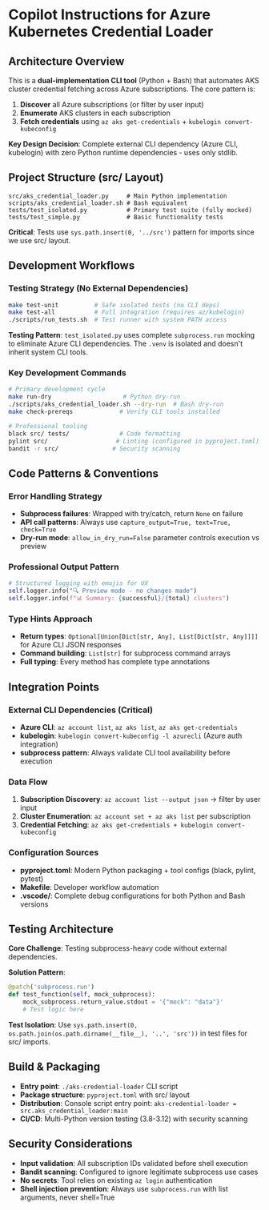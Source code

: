 # Copilot Instructions for Azure Kubernetes Credential Loader

## Architecture Overview

This is a **dual-implementation CLI tool** (Python + Bash) that automates AKS cluster credential fetching across Azure subscriptions. The core pattern is:
1. **Discover** all Azure subscriptions (or filter by user input)
2. **Enumerate** AKS clusters in each subscription
3. **Fetch credentials** using `az aks get-credentials` + `kubelogin convert-kubeconfig`

**Key Design Decision**: Complete external CLI dependency (Azure CLI, kubelogin) with zero Python runtime dependencies - uses only stdlib.

## Project Structure (src/ Layout)

```
src/aks_credential_loader.py     # Main Python implementation
scripts/aks_credential_loader.sh # Bash equivalent
tests/test_isolated.py           # Primary test suite (fully mocked)
tests/test_simple.py             # Basic functionality tests
```

**Critical**: Tests use `sys.path.insert(0, '../src')` pattern for imports since we use src/ layout.

## Development Workflows

### Testing Strategy (No External Dependencies)
```bash
make test-unit          # Safe isolated tests (no CLI deps)
make test-all           # Full integration (requires az/kubelogin)
./scripts/run_tests.sh  # Test runner with system PATH access
```

**Testing Pattern**: `test_isolated.py` uses complete `subprocess.run` mocking to eliminate Azure CLI dependencies. The `.venv` is isolated and doesn't inherit system CLI tools.

### Key Development Commands
```bash
# Primary development cycle
make run-dry                    # Python dry-run
./scripts/aks_credential_loader.sh --dry-run  # Bash dry-run
make check-prereqs             # Verify CLI tools installed

# Professional tooling
black src/ tests/              # Code formatting
pylint src/                   # Linting (configured in pyproject.toml)
bandit -r src/               # Security scanning
```

## Code Patterns & Conventions

### Error Handling Strategy
- **Subprocess failures**: Wrapped with try/catch, return `None` on failure
- **API call patterns**: Always use `capture_output=True, text=True, check=True`
- **Dry-run mode**: `allow_in_dry_run=False` parameter controls execution vs preview

### Professional Output Pattern
```python
# Structured logging with emojis for UX
self.logger.info("🔍 Preview mode - no changes made")
self.logger.info(f"📊 Summary: {successful}/{total} clusters")
```

### Type Hints Approach
- **Return types**: `Optional[Union[Dict[str, Any], List[Dict[str, Any]]]]` for Azure CLI JSON responses
- **Command building**: `List[str]` for subprocess command arrays
- **Full typing**: Every method has complete type annotations

## Integration Points

### External CLI Dependencies (Critical)
- **Azure CLI**: `az account list`, `az aks list`, `az aks get-credentials`
- **kubelogin**: `kubelogin convert-kubeconfig -l azurecli` (Azure auth integration)
- **subprocess pattern**: Always validate CLI tool availability before execution

### Data Flow
1. **Subscription Discovery**: `az account list --output json` → filter by user input
2. **Cluster Enumeration**: `az account set + az aks list` per subscription
3. **Credential Fetching**: `az aks get-credentials + kubelogin convert-kubeconfig`

### Configuration Sources
- **pyproject.toml**: Modern Python packaging + tool configs (black, pylint, pytest)
- **Makefile**: Developer workflow automation
- **.vscode/**: Complete debug configurations for both Python and Bash versions

## Testing Architecture

**Core Challenge**: Testing subprocess-heavy code without external dependencies.

**Solution Pattern**:
```python
@patch('subprocess.run')
def test_function(self, mock_subprocess):
    mock_subprocess.return_value.stdout = '{"mock": "data"}'
    # Test logic here
```

**Test Isolation**: Use `sys.path.insert(0, os.path.join(os.path.dirname(__file__), '..', 'src'))` in test files for src/ imports.

## Build & Packaging

- **Entry point**: `./aks-credential-loader` CLI script
- **Package structure**: `pyproject.toml` with src/ layout
- **Distribution**: Console script entry point: `aks-credential-loader = src.aks_credential_loader:main`
- **CI/CD**: Multi-Python version testing (3.8-3.12) with security scanning

## Security Considerations

- **Input validation**: All subscription IDs validated before shell execution
- **Bandit scanning**: Configured to ignore legitimate subprocess use cases
- **No secrets**: Tool relies on existing `az login` authentication
- **Shell injection prevention**: Always use `subprocess.run` with list arguments, never shell=True
